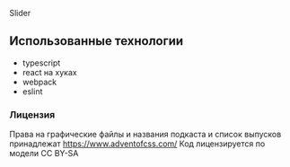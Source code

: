Slider

## Использованные технологии

* typescript
* react на хуках
* webpack
* eslint


### Лицензия

Права на графические файлы и названия подкаста и список выпусков принадлежат https://www.adventofcss.com/
Код лицензируется по модели CC BY-SA
